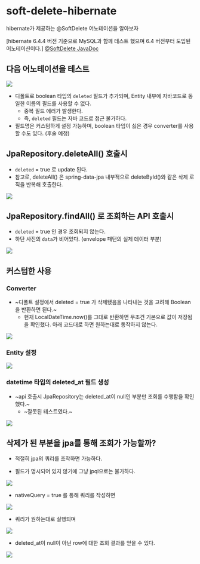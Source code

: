 # soft-delete-hibernate
hibernate가 제공하는 @SoftDelete 어노테이션을 알아보자

[hibernate 6.4.4 버전 기준으로 MySQL과 함께 테스트 했으며 6.4 버전부터 도입된 어노테이션이다.]
[@SoftDelete JavaDoc](https://docs.jboss.org/hibernate/orm/6.5/javadocs/org/hibernate/annotations/SoftDelete.html)

## 다음 어노테이션을 테스트

![](https://github.com/ohksj77/soft-delete-hibernate/assets/89020004/af3c4eb3-3724-490c-903f-af7db7a1aca0)

- 디폴트로 boolean 타입의 `deleted` 필드가 추가되며, Entity 내부에 자바코드로 동일한 이름의 필드를 사용할 수 없다.
    - 중복 필드 에러가 발생한다.
    - 즉, `deleted` 필드는 자바 코드로 접근 불가하다.
- 필드명은 커스텀하게 설정 가능하며, boolean 타입이 싫은 경우 converter를 사용할 수도 있다. (후술 예정)

## JpaRepository.deleteAll() 호출시
- `deleted` = true 로 update 된다.
- 참고로, deleteAll() 은 spring-data-jpa 내부적으로 deleteById()와 같은 삭제 로직을 반복해 호출한다.

![](https://github.com/ohksj77/soft-delete-hibernate/assets/89020004/484e8b10-3880-4ab9-bc32-58409292e577)

## JpaRepository.findAll() 로 조회하는 API 호출시
- `deleted` = true 인 경우 조회되지 않는다.
- 하단 사진의 `data`가 비어있다. (envelope 패턴의 실제 데이터 부분)
  
![](https://github.com/ohksj77/soft-delete-hibernate/assets/89020004/6720975f-5fca-47c3-b906-20edc2fbdfc0)


## 커스텀한 사용
### Converter
- ~디폴트 설정에서 deleted = true 가 삭제됐음을 나타내는 것을 고려해 Boolean을 반환하면 된다.~
    - 현재 LocalDateTime.now()를 그대로 반환하면 무조건 기본으로 값이 저장됨을 확인했다. 아래 코드대로 하면 원하는대로 동작하지 않는다.


![](https://github.com/ohksj77/soft-delete-hibernate/assets/89020004/3290120d-777d-4afc-a82c-c1199872cb4f)

### Entity 설정
![](https://github.com/ohksj77/soft-delete-hibernate/assets/89020004/7fddbcc8-fda0-4dff-b6bd-a3a3fcf647f8)

### datetime 타입의 deleted_at 필드 생성
- ~api 호출시 JpaRepository는 deleted_at이 null인 부분만 조회를 수행함을 확인했다.~
    - ~잘못된 테스트였다.~
  
![](https://github.com/ohksj77/soft-delete-hibernate/assets/89020004/2296993e-b73f-4920-b3c5-7ba57453221a)

## 삭제가 된 부분을 jpa를 통해 조회가 가능할까?
- 적절히 jpa의 쿼리를 조작하면 가능하다.

- 필드가 명시되어 있지 않기에 그냥 jpql으로는 불가하다.

![](https://github.com/ohksj77/soft-delete-hibernate/assets/89020004/8c995c4e-1173-4c06-9f26-c0839e129e26)

- nativeQuery = true 를 통해 쿼리를 작성하면

![](https://github.com/ohksj77/soft-delete-hibernate/assets/89020004/c6dae11f-12a4-4eec-ba52-4382fc3d6ea8)

- 쿼리가 원하는대로 실행되며

![](https://github.com/ohksj77/soft-delete-hibernate/assets/89020004/7e582269-5602-4bb8-a797-38ac80a50fd9)

- deleted_at이 null이 아닌 row에 대한 조회 결과를 얻을 수 있다.

![](https://github.com/ohksj77/soft-delete-hibernate/assets/89020004/ffc0c129-311e-42e2-b929-a8023f2f5fd2)
